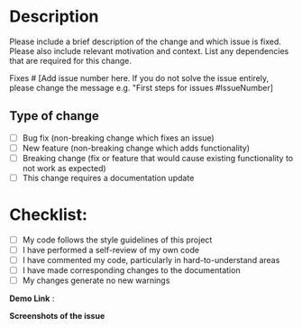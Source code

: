# Description

Please include a brief description of the change and which issue is fixed. Please also include relevant motivation and context. List any dependencies that are required for this change.

Fixes # [Add issue number here. If you do not solve the issue entirely, please change the message e.g. "First steps for issues #IssueNumber]

## Type of change

<!--Please delete options that are not relevant.-->

- [ ] Bug fix (non-breaking change which fixes an issue)
- [ ] New feature (non-breaking change which adds functionality)
- [ ] Breaking change (fix or feature that would cause existing functionality to not work as expected)
- [ ] This change requires a documentation update

# Checklist:

- [ ] My code follows the style guidelines of this project
- [ ] I have performed a self-review of my own code
- [ ] I have commented my code, particularly in hard-to-understand areas
- [ ] I have made corresponding changes to the documentation
- [ ] My changes generate no new warnings

**Demo Link** :
<!-- Provide a demo link -->

**Screenshots of the issue**

<!--Where-ever possible attach a screenshot of the issue.-->